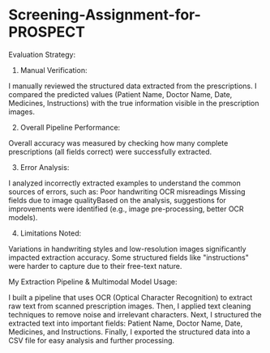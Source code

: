 # Screening-Assignment-for-PROSPECT

Evaluation Strategy:

1. Manual Verification:

I manually reviewed the structured data extracted from the prescriptions.
I compared the predicted values (Patient Name, Doctor Name, Date, Medicines, Instructions) with the true information visible in the prescription images.

2. Overall Pipeline Performance:

Overall accuracy was measured by checking how many complete prescriptions (all fields correct) were successfully extracted.

3. Error Analysis:

I analyzed incorrectly extracted examples to understand the common sources of errors, such as:
Poor handwriting OCR misreadings Missing fields due to image qualityBased on the analysis, suggestions for improvements were identified (e.g., image pre-processing, better OCR models).

4. Limitations Noted:

Variations in handwriting styles and low-resolution images significantly impacted extraction accuracy.
Some structured fields like "instructions" were harder to capture due to their free-text nature.

My Extraction Pipeline & Multimodal Model Usage: 

I built a pipeline that uses OCR (Optical Character Recognition) to extract raw text from scanned prescription images.
Then, I applied text cleaning techniques to remove noise and irrelevant characters.
Next, I structured the extracted text into important fields: Patient Name, Doctor Name, Date, Medicines, and Instructions.
Finally, I exported the structured data into a CSV file for easy analysis and further processing.
